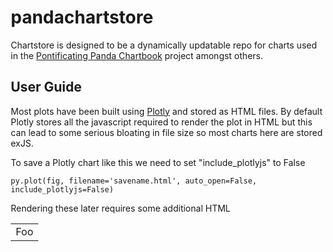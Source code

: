 # pandachartstore

Chartstore is designed to be a dynamically updatable repo for charts used in the [Pontificating Panda Chartbook](https://djmcnay.github.io/pandabook/) project amongst others.

## User Guide

Most plots have been built using [Plotly](https://plot.ly/python/) and stored as HTML files. By default Plotly stores all the javascript required to render the plot in HTML but this can lead to some serious bloating in file size so most charts here are stored exJS.

To save a Plotly chart like this we need to set "include_plotlyjs" to False
```
py.plot(fig, filename='savename.html', auto_open=False, include_plotlyjs=False)
```

Rendering these later requires some additional HTML

<object data="https://djmcnay.github.io/pandachartstore/PlotlyHTML/pokemon.html"></object>

<html>
    <head>
        <script src="https://cdn.plot.ly/plotly-latest.min.js"></script>
              <link rel="stylesheet" href="">
             <style>body{margin:0 100}</style>
            </head>
            <body>
         
   </body>
</html>




<table>
    <tr>
        <td>Foo</td>
    </tr>
</table>